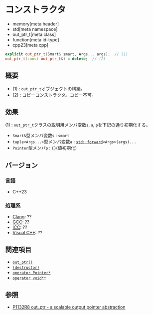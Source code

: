 # コンストラクタ
* memory[meta header]
* std[meta namespace]
* out_ptr_t[meta class]
* function[meta id-type]
* cpp23[meta cpp]

```cpp
explicit out_ptr_t(Smart& smart, Args... args);  // (1)
out_ptr_t(const out_ptr_t&) = delete;  // (2)
```

## 概要
- (1) : `out_ptr_t`オブジェクトの構築。
- (2) : コピーコンストラクタ。コピー不可。


## 効果
(1) : `out_ptr_t`クラスの説明用メンバ変数`s`, `a`, `p`を下記の通り初期化する。

- `Smart&`型メンバ変数`s` : `smart`
- `tuple<Args...>`型メンバ変数`a` : [`std::forward`](/reference/utility/forward.md)`<Args>(args)...`
- `Pointer`型メンバ`p` : `{}`(値初期化)


## バージョン
### 言語
- C++23

### 処理系
- [Clang](/implementation.md#clang): ??
- [GCC](/implementation.md#gcc): ??
- [ICC](/implementation.md#icc): ??
- [Visual C++](/implementation.md#visual_cpp): ??


## 関連項目
- [`out_ptr()`](../out_ptr.md)
- [`(destructor)`](op_destructor.md)
- [`operator Pointer*`](op_pointer.md)
- [`operator void**`](op_voidpp.md)


## 参照
- [P1132R8 out_ptr - a scalable output pointer abstraction](https://www.open-std.org/jtc1/sc22/wg21/docs/papers/2021/p1132r8.html)

